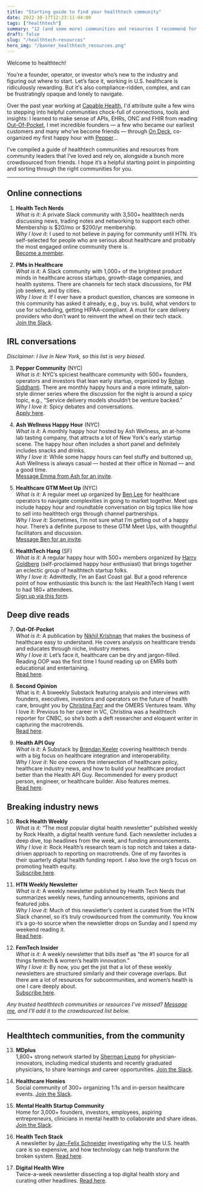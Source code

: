 ```yaml
---
title: "Starting guide to find your healthtech community"
date: 2022-10-17T12:23:11-04:00
tags: ["healthtech"]
summary: "12 (and some more) communities and resources I recommend for anyone new to healthtech."
draft: false
slug: "/healthtech-resources"
hero_img: "/banner_healthtech_resources.png"
---
```


Welcome to healthtech! 

You’re a founder, operator, or investor who’s new to the industry and figuring out where to start. Let’s face it, working in U.S. healthcare is ridiculously rewarding. But it's also compliance-ridden, complex, and can be frustratingly opaque and lonely to navigate. 

Over the past year working at [Capable Health](www.capablehealth.com), I'd attribute quite a few wins to stepping into helpful communities chock-full of connections, tools and insights: I learned to make sense of APIs, EHRs, ONC and FHIR from reading [Out-Of-Pocket](https://www.outofpocket.health/p/how-to-integrate-into-an-emr-and-why-epic-won-with-brendan-keeler), I met incredible founders — a few who became our earliest customers and many who’ve become friends — through [On Deck](https://www.beondeck.com/), co-organized my first happy hour with [Pepper](https://peppernyc.umso.co/)…

I’ve compiled a guide of healthtech communities and resources from community leaders that I’ve loved and rely on, alongside a bunch more crowdsourced from friends. I hope it’s a helpful starting point in pinpointing and sorting through the right communities for you.

---
## Online connections
1. **Health Tech Nerds**   
*What is it:* A private Slack community with 3,500+ healthtech nerds discussing news, trading notes and networking to support each other. Membership is $20/mo or $200/yr membership.  
*Why I love it:* I used to not believe in paying for community until HTN. It’s self-selected for people who are serious about healthcare and probably the most engaged online community there is.   
[Become a member](https://www.healthtechnerds.com/pricing).   

2. **PMs in Healthcare**       
*What is it:* A Slack community with 1,000+ of the brightest product minds in healthcare across startups, growth-stage companies, and health systems. There are channels for tech stack discussions, for PM job seekers, and by cities.      
*Why I love it:* If I ever have a product question, chances are someone in this community has asked it already, e.g., buy vs. build, what vendors to use for scheduling, getting HIPAA-compliant. A must for care delivery providers who don’t want to reinvent the wheel on their tech stack.     
[Join the Slack](https://join.slack.com/t/healthcare-pms/shared_invite/zt-1hjrviqcz-eBIA7nWLzyeJU6UCijq28g). 
   
## IRL conversations
*Disclaimer: I live in New York, so this list is very biased.*

3. **Pepper Community** (NYC)   
*What is it:* NYC’s spiciest healthcare community with 500+ founders, operators and investors that lean early startup, organized by [Rohan Siddhanti](https://www.linkedin.com/in/rohan-siddhanti-61773033/). There are monthly happy hours and a more intimate, salon-style dinner series where the discussion for the night is around a spicy topic, e.g., “Service delivery models shouldn’t be venture backed.”    
*Why I love it:* Spicy debates and conversations.   
[Apply here](https://peppernyc.umso.co/). 

4. **Ash Wellness Happy Hour** (NYC)    
*What is it:* A monthly happy hour hosted by Ash Wellness, an at-home lab tasting company, that attracts a lot of New York's early startup scene. The happy hour often includes a short panel and definitely includes snacks and drinks.   
*Why I love it:* While some happy hours can feel stuffy and buttoned up, Ash Wellness is always casual — hosted at their office in Nomad — and a good time.    
[Message Emma from Ash for an invite](https://www.linkedin.com/in/emma-jean-rayner-6a25a3a8/).

5. **Healthcare GTM Meet Up** (NYC)   
*What is it:* A regular meet up organized by [Ben Lee](https://www.linkedin.com/in/benjamin-lee-243bbb97/) for healthcare operators to navigate complexities in going to market together. Meet ups include happy hour and roundtable conversation on big topics like how to sell into healthtech orgs through channel partnerships.    
*Why I love it:* Sometimes, I’m not sure what I’m getting out of a happy hour. There’s a definite purpose to these GTM Meet Ups, with thoughtful facilitators and discussion.  
[Message Ben for an invite](https://www.linkedin.com/in/benjamin-lee-243bbb97/).  
 
6. **HealthTech Hang** (SF)    
*What is it:* A regular happy hour with 500+ members organized by [Harry Goldberg](https://www.linkedin.com/in/harrycgoldberg/) (self-proclaimed happy hour enthusiast) that brings together an eclectic group of healthtech startup folks.   
*Why I love it:* Admittedly, I’m an East Coast gal. But a good reference point of how enthusiastic this bunch is: the last HealthTech Hang I went to had 180+ attendees.   
[Sign up via this form](https://bit.ly/SFHTHPublicContactListSignUp).
     

## Deep dive reads
7. **Out-Of-Pocket**   
*What is it:* A publication by [Nikhil Krishnan](https://www.linkedin.com/in/nikhil-krishnan-60400947/) that makes the business of healthcare easy to understand. He covers analysis on healthcare trends and educates through niche, industry memes.  
*Why I love it:* Let’s face it, healthcare can be dry and jargon-filled. Reading OOP was the first time I found reading up on EMRs both educational and entertaining.   
[Read here](https://www.outofpocket.health/).

8. **Second Opinion**   
What is it: A biweekly Substack featuring analysis and interviews with founders, executives, investors and operators on the future of health care, brought you by [Christina Farr](https://www.linkedin.com/in/christinafarr/) and the OMERS Ventures team. 
Why I love it: Previous to her career in VC, Christina was a healthtech reporter for CNBC, so she’s both a deft researcher and eloquent writer in capturing the macrotrends.   
[Read here](https://ovsecondopinion.substack.com/).

9. **Health API Guy**   
*What is it:* A Substack by [Brendan Keeler](https://www.linkedin.com/in/brendan-keeler/) covering healthtech trends with a big focus on healthcare integration and interoperability.   
*Why I love it:* No one covers the intersection of healthcare policy, healthcare industry news, and how to build your healthcare product better than the Health API Guy. Recommended for every product person, engineer, or healthcare builder. Also features memes.   
[Read here](https://healthapiguy.substack.com/).  
  
## Breaking industry news
10. **Rock Health Weekly**    
*What is it:* “The most popular digital health newsletter” published weekly by Rock Health, a digital health venture fund. Each newsletter includes a deep dive, top headlines from the week, and funding announcements.    
*Why I love it:* Rock Health’s research team is top notch and takes a data-driven approach to reporting on macrotrends. One of my favorites is their quarterly digital health funding report. I also love the org’s focus on promoting health equity.   
[Subscribe here](https://rockhealth.com/rock-weekly/). 

11. **HTN Weekly Newsletter**    
*What is it:* A  weekly newsletter published by Health Tech Nerds that summarizes weekly news, funding announcements, opinions and featured jobs.   
*Why I love it:* Much of this newsletter’s content is curated from the HTN Slack channel, so it’s truly crowdsourced from the community. You know it’s a go-to source when the newsletter drops on Sunday and I spend my weekend reading it.   
[Read here](https://www.healthtechnerds.com/tags/weekly-newsletters). 

12. **FemTech Insider**    
*What is it:* A weekly newsletter that bills itself as “the #1 source for all things femtech & women’s health innovation.”    
*Why I love it:* By now, you get the jist that a lot of these weekly newsletters are structured similarly and their coverage overlaps. But there are a lot of resources for subcommunities, and women’s health is one I care deeply about.    
[Subscribe here](https://femtechinsider.com/newsletter/).

*Any trusted healthtech communities or resources I’ve missed? [Message me](mailto:bttychng@gmail.com), and I'll add it to the crowdsourced list below.*

---

## Healthtech communities, from the community

13. **MDplus**      
1,800+ strong network started by [Sherman Leung](https://www.linkedin.com/in/shleung/) for physician-innovators, including medical students and recently graduated physicians, to share learnings and career opportunities. [Join the Slack](https://mdplus.community/join).    

14. **Healthcare Homies**     
Social community of 300+ organizing 1:1s and in-person healthcare events. [Join the Slack](https://join.slack.com/t/healthcarehomies/shared_invite/zt-1hs7ds9te-jZ8T2uAVG503ybhilS9WSw). 

15. **Mental Health Startup Community**    
Home for 3,000+ founders, investors, employees, aspiring entrepreneurs, clinicians in mental health to collaborate and share ideas. [Join the Slack](https://join.slack.com/t/mhealthstartups/shared_invite/zt-1hs89wzyq-4kADW3r97GM1qr2kWV8IAg).

16. **Health Tech Stack**    
A newsletter by [Jan-Felix Schneider](https://www.healthtechstack.io/) investigating why the U.S. health care is so expensive, and how technology can help transform the broken system. [Read here](https://www.healthtechstack.io/).

17. **Digital Health Wire**  
Twice-a-week newsletter dissecting a top digital health story and curating other headlines. [Read here](https://digitalhealthwire.com/newsletters/). 